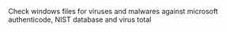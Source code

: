 Check windows files for viruses and malwares against microsoft authenticode, NIST database and virus total
